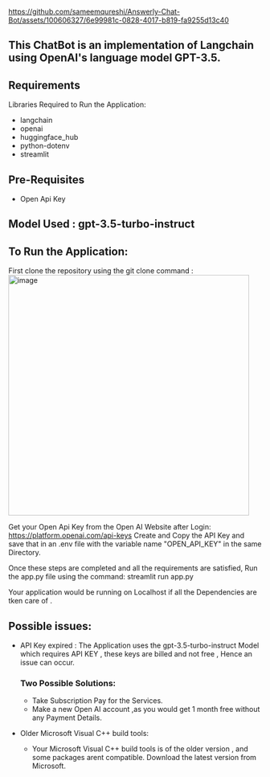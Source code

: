 


https://github.com/sameemqureshi/Answerly-Chat-Bot/assets/100606327/6e99981c-0828-4017-b819-fa9255d13c40







## This ChatBot is an implementation of Langchain using OpenAI's language model GPT-3.5.
##  Requirements

Libraries Required to Run the Application:<br>
* langchain<br>
* openai<br>
* huggingface_hub<br>
* python-dotenv<br>
* streamlit<br>


##  Pre-Requisites
* Open Api Key

## Model Used : gpt-3.5-turbo-instruct

## To Run the Application:
First clone the repository using the git clone command : <br>
<img width="479" alt="image" src="https://github.com/sameemqureshi/Answerly-Chat-Bot/assets/100606327/d3e43ad2-1cf2-4b37-973f-03690e5c5f85">

Get your Open Api Key from the Open AI Website after Login:  https://platform.openai.com/api-keys
Create and Copy the API Key and save that in an .env file with the variable name "OPEN_API_KEY" in the same Directory.

Once these steps are completed and all the requirements are satisfied, Run the app.py file using the command:
 streamlit run app.py


Your application would be running on Localhost if all the Dependencies are tken care of .

## Possible issues:
* API Key expired : The Application uses the gpt-3.5-turbo-instruct Model which requires API KEY , these keys are billed and not free , Hence an issue can occur.
  ### Two Possible  Solutions:
  * Take Subscription Pay for the Services.
  * Make a new Open AI account ,as you would get 1 month free without any Payment Details.

* Older Microsoft Visual C++ build tools:
  * Your Microsoft Visual C++ build tools is of the older version , and some packages arent compatible. Download the latest version from Microsoft.
